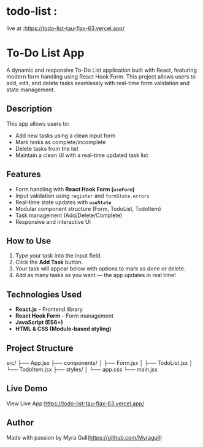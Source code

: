 # todo-list :
live at :https://todo-list-tau-flax-63.vercel.app/

# To-Do List App

A dynamic and responsive To-Do List application built with React, featuring modern form handling using React Hook Form. This project allows users to add, edit, and delete tasks seamlessly with real-time form validation and state management.

## Description

This app allows users to:

- Add new tasks using a clean input form
- Mark tasks as complete/incomplete
- Delete tasks from the list
- Maintain a clean UI with a real-time updated task list

## Features

- Form handling with **React Hook Form (`useForm`)**
- Input validation using `register` and `formState.errors`
- Real-time state updates with **`useState`**
- Modular component structure (Form, TodoList, TodoItem)
- Task management (Add/Delete/Complete)
- Responsive and interactive UI

## How to Use

1. Type your task into the input field.
2. Click the **Add Task** button.
3. Your task will appear below with options to mark as done or delete.
4. Add as many tasks as you want — the app updates in real time!

## Technologies Used

- **React.js** – Frontend library
- **React Hook Form** – Form management
- **JavaScript (ES6+)**
- **HTML & CSS (Module-based styling)**

## Project Structure
src/
├── App.jsx
├── components/
│ ├── Form.jsx
│ ├── TodoList.jsx
│ └── TodoItem.jsx
├── styles/
│ └── app.css
└── main.jsx


## Live Demo

View Live App:https://todo-list-tau-flax-63.vercel.app/

## Author

Made with passion by Myra Gull(https://github.com/Myragull)


